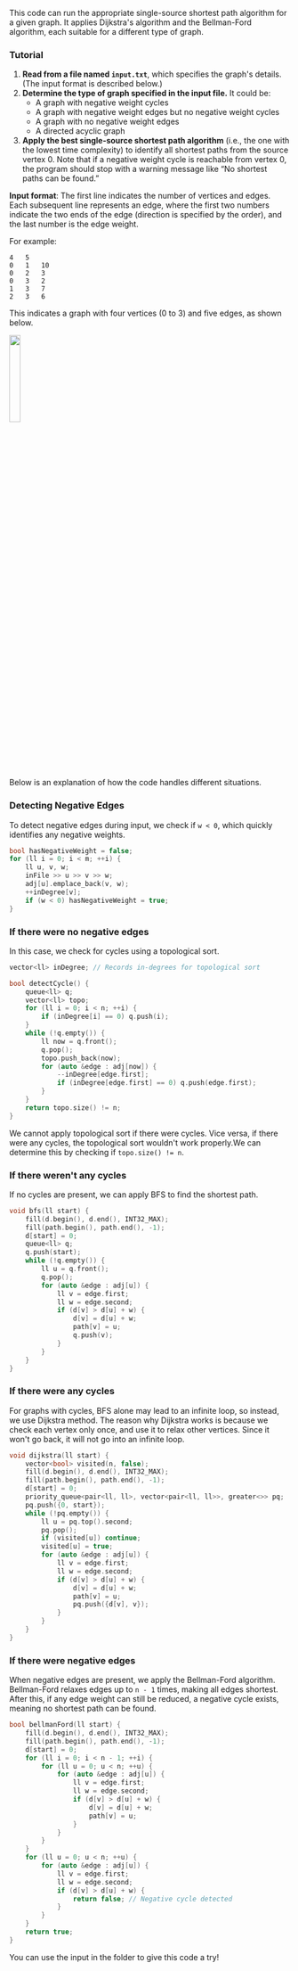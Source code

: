 This code can run the appropriate single-source shortest path algorithm for a given graph. It applies Dijkstra's algorithm and the Bellman-Ford algorithm, each suitable for a different type of graph.

### Tutorial

1. **Read from a file named `input.txt`**, which specifies the graph's details. (The input format is described below.)
2. **Determine the type of graph specified in the input file.** It could be:
     - A graph with negative weight cycles
     - A graph with negative weight edges but no negative weight cycles
     - A graph with no negative weight edges
     - A directed acyclic graph
3. **Apply the best single-source shortest path algorithm** (i.e., the one with the lowest time complexity) to identify all shortest paths from the source vertex 0. Note that if a negative weight cycle is reachable from vertex 0, the program should stop with a warning message like “No shortest paths can be found.”

**Input format**: The first line indicates the number of vertices and edges. Each subsequent line represents an edge, where the first two numbers indicate the two ends of the edge (direction is specified by the order), and the last number is the edge weight.

For example:


```
4	5
0	1	10
0	2	3
0	3	2
1	3	7
2	3	6
```

This indicates a graph with four vertices (0 to 3) and five edges, as shown below.

 <img src="https://github.com/user-attachments/assets/674dd333-097e-4cbe-9762-e29b259ba694" width=20% height=20%>

Below is an explanation of how the code handles different situations.

### Detecting Negative Edges
To detect negative edges during input, we check if `w < 0`, which quickly identifies any negative weights.

```cpp
bool hasNegativeWeight = false;
for (ll i = 0; i < m; ++i) {
    ll u, v, w;
    inFile >> u >> v >> w;
    adj[u].emplace_back(v, w);
    ++inDegree[v];
    if (w < 0) hasNegativeWeight = true;
}
```
### If there were no negative edges
In this case, we check for cycles using a topological sort.
```cpp
vector<ll> inDegree; // Records in-degrees for topological sort

bool detectCycle() {
    queue<ll> q;
    vector<ll> topo;
    for (ll i = 0; i < n; ++i) {
        if (inDegree[i] == 0) q.push(i);
    }
    while (!q.empty()) {
        ll now = q.front();
        q.pop();
        topo.push_back(now);
        for (auto &edge : adj[now]) {
            --inDegree[edge.first];
            if (inDegree[edge.first] == 0) q.push(edge.first);
        }
    }
    return topo.size() != n;
}
```
We cannot apply topological sort if there were cycles. Vice versa, if there were any cycles, the topological sort wouldn't work properly.We can determine this by checking if `topo.size() != n`.

### If there weren't any cycles
If no cycles are present, we can apply BFS to find the shortest path.
```cpp
void bfs(ll start) {
    fill(d.begin(), d.end(), INT32_MAX);
    fill(path.begin(), path.end(), -1);
    d[start] = 0;
    queue<ll> q;
    q.push(start);
    while (!q.empty()) {
        ll u = q.front();
        q.pop();
        for (auto &edge : adj[u]) {
            ll v = edge.first;
            ll w = edge.second;
            if (d[v] > d[u] + w) {
                d[v] = d[u] + w;
                path[v] = u;
                q.push(v);
            }
        }
    }
}
```
### If there were any cycles
For graphs with cycles, BFS alone may lead to an infinite loop, so instead, we use Dijkstra method. The reason why Dijkstra works is because we check each vertex only once, and use it to relax other vertices. Since it won't go back, it will not go into an infinite loop.
```cpp
void dijkstra(ll start) {
    vector<bool> visited(n, false);
    fill(d.begin(), d.end(), INT32_MAX);
    fill(path.begin(), path.end(), -1);
    d[start] = 0;
    priority_queue<pair<ll, ll>, vector<pair<ll, ll>>, greater<>> pq;
    pq.push({0, start});
    while (!pq.empty()) {
        ll u = pq.top().second;
        pq.pop();
        if (visited[u]) continue;
        visited[u] = true;
        for (auto &edge : adj[u]) {
            ll v = edge.first;
            ll w = edge.second;
            if (d[v] > d[u] + w) {
                d[v] = d[u] + w;
                path[v] = u;
                pq.push({d[v], v});
            }
        }
    }
}
```

### If there were negative edges
  When negative edges are present, we apply the Bellman-Ford algorithm. Bellman-Ford relaxes edges up to `n - 1` times, making all edges shortest. After this, if any edge weight can still be reduced, a negative cycle exists, meaning no shortest path can be found.
```cpp
bool bellmanFord(ll start) {
    fill(d.begin(), d.end(), INT32_MAX);
    fill(path.begin(), path.end(), -1);
    d[start] = 0;
    for (ll i = 0; i < n - 1; ++i) {
        for (ll u = 0; u < n; ++u) {
            for (auto &edge : adj[u]) {
                ll v = edge.first;
                ll w = edge.second;
                if (d[v] > d[u] + w) {
                    d[v] = d[u] + w;
                    path[v] = u;
                }
            }
        }
    }
    for (ll u = 0; u < n; ++u) {
        for (auto &edge : adj[u]) {
            ll v = edge.first;
            ll w = edge.second;
            if (d[v] > d[u] + w) {
                return false; // Negative cycle detected
            }
        }
    }
    return true;
}
```
You can use the input in the folder to give this code a try!
